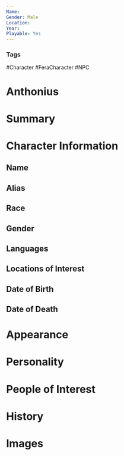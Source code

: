 ```yaml
---
Name: 
Gender: Male
Location: 
Year: 
Playable: Yes
---
```


### Tags
#Character #FeraCharacter #NPC

# Anthonius


# Summary


# Character Information

## Name

## Alias

## Race

## Gender

## Languages

## Locations of Interest

## Date of Birth

## Date of Death

# Appearance

# Personality

# People of Interest

# History

# Images
